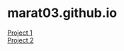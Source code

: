 # marat03.github.io

<a href="https://marat03.github.io/Project1/">Project 1</a><br>
<a href="https://marat03.github.io/Project2/">Project 2</a><br>
